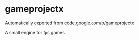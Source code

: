 # gameprojectx
Automatically exported from code.google.com/p/gameprojectx

A small engine for fps games.
